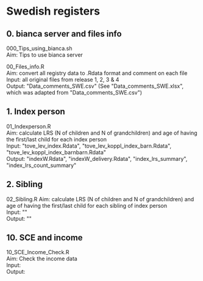 # Swedish registers


## 0. bianca server and files info
000_Tips_using_bianca.sh  
Aim: Tips to use bianca server 


00_Files_info.R  
Aim: convert all registry data to .Rdata format and comment on each file  
Input: all original files from release 1, 2, 3 & 4  
Output: "Data_comments_SWE.csv" (See "Data_comments_SWE.xlsx", which was adapted from "Data_comments_SWE.csv")  



## 1. Index person
01_Indexperson.R  
Aim: calculate LRS (N of children and N of grandchildren) and age of having the first/last child for each index person   
Input: "tove_lev_index.Rdata", "tove_lev_koppl_index_barn.Rdata", "tove_lev_koppl_index_barnbarn.Rdata"   
Output: "indexW.Rdata", "indexW_delivery.Rdata", "index_lrs_summary", "index_lrs_count_summary"  


## 2. Sibling
02_Sibling.R
Aim: calculate LRS (N of children and N of grandchildren) and age of having the first/last child for each sibling of index person   
Input: ""   
Output: ""  



## 10. SCE and income
10_SCE_Income_Check.R  
Aim: Check the income data  
Input:  
Output:  








